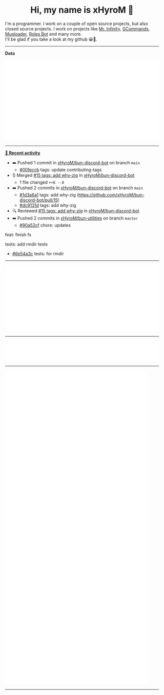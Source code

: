 <p align="center">
    <!-- <img src="https://avatars.githubusercontent.com/u/56601352" width="192" alt="hyro's pfp" /> -->
    <h1 align="center">Hi, my name is xHyroM 👋</h1>
</p>

I'm a programmer. I work on a couple of open source projects, but also closed source projects. I work on projects like [Mr. Infinity](https://discord.com/oauth2/authorize?client_id=720321585625694239&scope=bot%20applications.commands&permissions=8&redirect_uri=https://blobs.gq/imanager&prompt=consent&response_type=code), [GCommands](https://github.com/Garlic-Team/GCommands), [Muploader](https://github.com/xHyroM/Muploder), [Roles Bot](https://github.com/xHyroM/roles-bot) and many more.  
I'll be glad if you take a look at my github 😀👀.

___
**Data**

<img src="https://github.com/xHyroM/xHyroM/blob/master/.cache/base.svg">

___

**[📰 Recent activity](https://github.com/xHyroM)**
* ➡️ Pushed 1 commit in [xHyroM/bun-discord-bot](https://github.com/xHyroM/bun-discord-bot) on branch `main`
  * [#00feccb](https://github.com/xHyroM/bun-discord-bot/commit/00feccb) tags: update contributing-tags
* 🔃 Merged [#15 tags: add why-zig](https://github.com/xHyroM/bun-discord-bot/pull/15) in [xHyroM/bun-discord-bot](https://github.com/xHyroM/bun-discord-bot)
  * 1 file changed `++8 --0`
* ➡️ Pushed 2 commits in [xHyroM/bun-discord-bot](https://github.com/xHyroM/bun-discord-bot) on branch `main`
  * [#1d3a6a1](https://github.com/xHyroM/bun-discord-bot/commit/1d3a6a1) tags: add why-zig (https://github.com/xHyroM/bun-discord-bot/pull/15)
  * [#dc9131d](https://github.com/xHyroM/bun-discord-bot/commit/dc9131d) tags: add why-zig
* 🔍 Reviewed [#15 tags: add why-zig](https://github.com/xHyroM/bun-discord-bot/pull/15) in [xHyroM/bun-discord-bot](https://github.com/xHyroM/bun-discord-bot)
* ➡️ Pushed 2 commits in [xHyroM/bun-utilities](https://github.com/xHyroM/bun-utilities) on branch `master`
  * [#90a52cf](https://github.com/xHyroM/bun-utilities/commit/90a52cf) chore: updates

feat: finish fs

tests: add rmdir tests
  * [#6e54a3c](https://github.com/xHyroM/bun-utilities/commit/6e54a3c) tests: for rmdir


___

<img src="https://github.com/xHyroM/xHyroM/blob/master/.cache/isocalendar.svg">

___

<img src="https://github.com/xHyroM/xHyroM/blob/master/.cache/languages.svg">

___

<img src="https://github.com/xHyroM/xHyroM/blob/master/.cache/achievements.svg">

___
